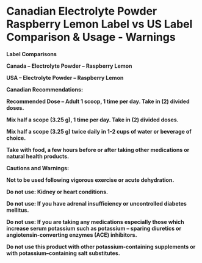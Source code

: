# Canadian Electrolyte Powder Raspberry Lemon Label vs US Label Comparison & Usage - Warnings

**Label Comparisons** 

**Canada – Electrolyte Powder – Raspberry Lemon** 

**USA – Electrolyte Powder – Raspberry Lemon** 

**Canadian Recommendations:** 

**Recommended Dose – Adult 1 scoop, 1 time per day. Take in (2) divided doses.** 

**Mix half a scope (3.25 g), 1 time per day. Take in (2) divided doses.** 

**Mix half a scope (3.25 g) twice daily in 1-2 cups of water or beverage of choice.** 

**Take with food, a few hours before or after taking other medications or natural health products.** 

**Cautions and Warnings:** 

**Not to be used following vigorous exercise or acute dehydration.** 

**Do not use: Kidney or heart conditions.** 

**Do not use: If you have adrenal insufficiency or uncontrolled diabetes mellitus.** 

**Do not use: If you are taking any medications especially those which increase serum potassium such as potassium – sparing diuretics or angiotensin-converting enzymes (ACE) inhibitors.** 

**Do not use this product with other potassium-containing supplements or with potassium–containing salt substitutes.**